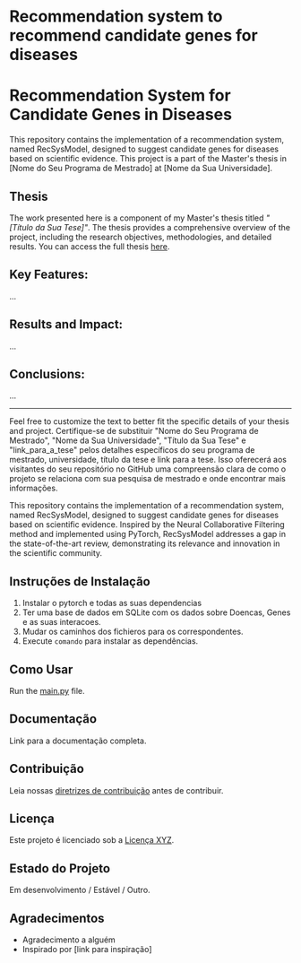 # Recommendation system to recommend candidate genes for diseases

# Recommendation System for Candidate Genes in Diseases

This repository contains the implementation of a recommendation system, named RecSysModel, designed to suggest candidate genes for diseases based on scientific evidence. This project is a part of the Master's thesis in [Nome do Seu Programa de Mestrado] at [Nome da Sua Universidade].

## Thesis

The work presented here is a component of my Master's thesis titled *"[Título da Sua Tese]"*. The thesis provides a comprehensive overview of the project, including the research objectives, methodologies, and detailed results. You can access the full thesis [here](link_para_a_tese).

## Key Features:

...

## Results and Impact:

...

## Conclusions:

...

---

Feel free to customize the text to better fit the specific details of your thesis and project. Certifique-se de substituir "Nome do Seu Programa de Mestrado", "Nome da Sua Universidade", "Título da Sua Tese" e "link_para_a_tese" pelos detalhes específicos do seu programa de mestrado, universidade, título da tese e link para a tese. Isso oferecerá aos visitantes do seu repositório no GitHub uma compreensão clara de como o projeto se relaciona com sua pesquisa de mestrado e onde encontrar mais informações.

This repository contains the implementation of a recommendation system, named RecSysModel, designed to suggest candidate genes for diseases based on scientific evidence. Inspired by the Neural Collaborative Filtering method and implemented using PyTorch, RecSysModel addresses a gap in the state-of-the-art review, demonstrating its relevance and innovation in the scientific community.

## Instruções de Instalação

1. Instalar o pytorch e todas as suas dependencias
2. Ter uma base de dados em SQLite com os dados sobre Doencas, Genes e as suas interacoes. 
3. Mudar os caminhos dos fichieros para os correspondentes. 
4. Execute `comando` para instalar as dependências.

## Como Usar

Run the [main.py](main.py) file. 

## Documentação

Link para a documentação completa.

## Contribuição

Leia nossas [diretrizes de contribuição](CONTRIBUTING.md) antes de contribuir.

## Licença

Este projeto é licenciado sob a [Licença XYZ](LICENSE).

## Estado do Projeto

Em desenvolvimento / Estável / Outro.

## Agradecimentos

- Agradecimento a alguém
- Inspirado por [link para inspiração]
